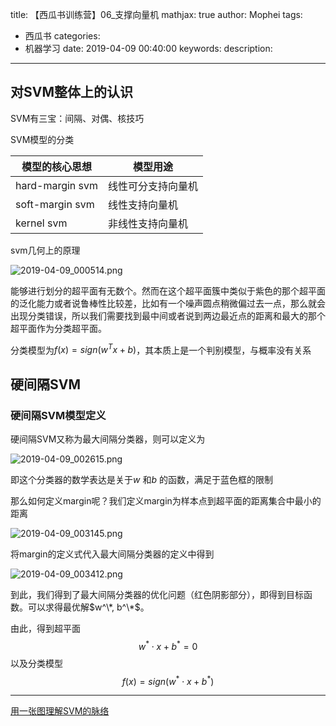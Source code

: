 title: 【西瓜书训练营】06_支撑向量机
mathjax: true
author: Mophei
tags:
  - 西瓜书
categories:
  - 机器学习
date: 2019-04-09 00:40:00
keywords:
description:
---
## 对SVM整体上的认识

SVM有三宝：间隔、对偶、核技巧

SVM模型的分类

| 模型的核心思想  | 模型用途           |
| --------------- | ------------------ |
| hard-margin svm | 线性可分支持向量机 |
| soft-margin svm | 线性支持向量机     |
| kernel svm      | 非线性支持向量机   |

svm几何上的原理

![2019-04-09_000514.png](https://upload-images.jianshu.io/upload_images/2268630-2b01bda7f5dfddb7.png?imageMogr2/auto-orient/strip%7CimageView2/2/w/1240)

能够进行划分的超平面有无数个。然而在这个超平面簇中类似于紫色的那个超平面的泛化能力或者说鲁棒性比较差，比如有一个噪声圆点稍微偏过去一点，那么就会出现分类错误，所以我们需要找到最中间或者说到两边最近点的距离和最大的那个超平面作为分类超平面。

分类模型为$f(x)=sign (w^T x + b)$，其本质上是一个判别模型，与概率没有关系



## 硬间隔SVM
### 硬间隔SVM模型定义

硬间隔SVM又称为最大间隔分类器，则可以定义为

![2019-04-09_002615.png](https://upload-images.jianshu.io/upload_images/2268630-410b85ecf5a3e28f.png?imageMogr2/auto-orient/strip%7CimageView2/2/w/1240)

即这个分类器的数学表达是关于$w$ 和$b$ 的函数，满足于蓝色框的限制

那么如何定义margin呢？我们定义margin为样本点到超平面的距离集合中最小的距离

![2019-04-09_003145.png](https://upload-images.jianshu.io/upload_images/2268630-800dc3fd014c088b.png?imageMogr2/auto-orient/strip%7CimageView2/2/w/1240)

将margin的定义式代入最大间隔分类器的定义中得到

![2019-04-09_003412.png](https://upload-images.jianshu.io/upload_images/2268630-c52e4de6e1e32c4a.png?imageMogr2/auto-orient/strip%7CimageView2/2/w/1240)

到此，我们得到了最大间隔分类器的优化问题（红色阴影部分），即得到目标函数。可以求得最优解$w^\*, b^\*$。

由此，得到超平面
$$
w^* \cdot x+b^* =0
$$
以及分类模型
$$
f(x)=sign(w^* \cdot x +b^*)
$$

---

[用一张图理解SVM的脉络](https://mp.weixin.qq.com/s?__biz=MzU4MjQ3MDkwNA==&mid=2247483937&idx=1&sn=84a5acf12e96727b13fd7d456c414c12&chksm=fdb69fb6cac116a02dc68d948958ee731a4ae2b6c3d81196822b665224d9dab21d0f2fccb329&scene=21#wechat_redirect)

